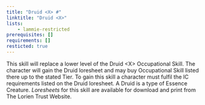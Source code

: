 ```yaml
---
title: "Druid <X> #"
linktitle: "Druid <X>"
lists:
    - lammie-restricted
prerequisites: []
requirements: []
resticted: true
---
```

This skill will replace a lower level of the Druid \<X> Occupational Skill. The character will gain the Druid loresheet and may buy Occupational Skill listed there up to the stated Tier. To gain this skill a character must fulfil the IC requirements listed on the Druid loresheet. A Druid is a type of Essence Creature. _Loresheets_ for this skill are available for download and print from The Lorien Trust Website.